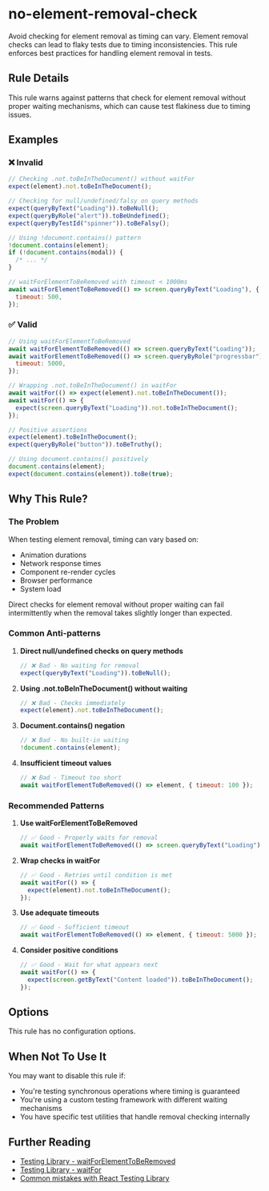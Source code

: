 # no-element-removal-check

Avoid checking for element removal as timing can vary. Element removal checks can lead to flaky tests due to timing inconsistencies. This rule enforces best practices for handling element removal in tests.

## Rule Details

This rule warns against patterns that check for element removal without proper waiting mechanisms, which can cause test flakiness due to timing issues.

## Examples

### ❌ Invalid

```javascript
// Checking .not.toBeInTheDocument() without waitFor
expect(element).not.toBeInTheDocument();

// Checking for null/undefined/falsy on query methods
expect(queryByText("Loading")).toBeNull();
expect(queryByRole("alert")).toBeUndefined();
expect(queryByTestId("spinner")).toBeFalsy();

// Using !document.contains() pattern
!document.contains(element);
if (!document.contains(modal)) {
  /* ... */
}

// waitForElementToBeRemoved with timeout < 1000ms
await waitForElementToBeRemoved(() => screen.queryByText("Loading"), {
  timeout: 500,
});
```

### ✅ Valid

```javascript
// Using waitForElementToBeRemoved
await waitForElementToBeRemoved(() => screen.queryByText("Loading"));
await waitForElementToBeRemoved(() => screen.queryByRole("progressbar"), {
  timeout: 5000,
});

// Wrapping .not.toBeInTheDocument() in waitFor
await waitFor(() => expect(element).not.toBeInTheDocument());
await waitFor(() => {
  expect(screen.queryByText("Loading")).not.toBeInTheDocument();
});

// Positive assertions
expect(element).toBeInTheDocument();
expect(queryByRole("button")).toBeTruthy();

// Using document.contains() positively
document.contains(element);
expect(document.contains(element)).toBe(true);
```

## Why This Rule?

### The Problem

When testing element removal, timing can vary based on:

- Animation durations
- Network response times
- Component re-render cycles
- Browser performance
- System load

Direct checks for element removal without proper waiting can fail intermittently when the removal takes slightly longer than expected.

### Common Anti-patterns

1. **Direct null/undefined checks on query methods**

   ```javascript
   // ❌ Bad - No waiting for removal
   expect(queryByText("Loading")).toBeNull();
   ```

2. **Using .not.toBeInTheDocument() without waiting**

   ```javascript
   // ❌ Bad - Checks immediately
   expect(element).not.toBeInTheDocument();
   ```

3. **Document.contains() negation**

   ```javascript
   // ❌ Bad - No built-in waiting
   !document.contains(element);
   ```

4. **Insufficient timeout values**
   ```javascript
   // ❌ Bad - Timeout too short
   await waitForElementToBeRemoved(() => element, { timeout: 100 });
   ```

### Recommended Patterns

1. **Use waitForElementToBeRemoved**

   ```javascript
   // ✅ Good - Properly waits for removal
   await waitForElementToBeRemoved(() => screen.queryByText("Loading"));
   ```

2. **Wrap checks in waitFor**

   ```javascript
   // ✅ Good - Retries until condition is met
   await waitFor(() => {
     expect(element).not.toBeInTheDocument();
   });
   ```

3. **Use adequate timeouts**

   ```javascript
   // ✅ Good - Sufficient timeout
   await waitForElementToBeRemoved(() => element, { timeout: 5000 });
   ```

4. **Consider positive conditions**
   ```javascript
   // ✅ Good - Wait for what appears next
   await waitFor(() => {
     expect(screen.getByText("Content loaded")).toBeInTheDocument();
   });
   ```

## Options

This rule has no configuration options.

## When Not To Use It

You may want to disable this rule if:

- You're testing synchronous operations where timing is guaranteed
- You're using a custom testing framework with different waiting mechanisms
- You have specific test utilities that handle removal checking internally

## Further Reading

- [Testing Library - waitForElementToBeRemoved](https://testing-library.com/docs/dom-testing-library/api-async/#waitforelementtoberemoved)
- [Testing Library - waitFor](https://testing-library.com/docs/dom-testing-library/api-async/#waitfor)
- [Common mistakes with React Testing Library](https://kentcdodds.com/blog/common-mistakes-with-react-testing-library)
